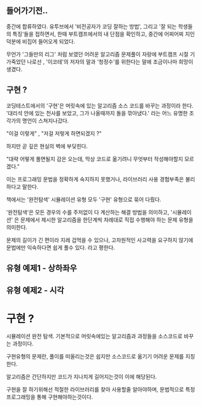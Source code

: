 ## 들어가기전..

중간에 합류하였다. 유투브에서 '비전공자가 코딩 잘하는 방법', 그리고 '잘 되는 학생들의 특징'들을 접하면서,
한때 부트캠프에서의 내 단점을 확인하고, 중간에 어찌어찌 지인덕분에 비집어 들어오게 되었다.

무언가 '그들만의 리그' 처럼 보였던 어려운 알고리즘 문제풀이 자랑에 부트캠프 시절 기가죽었던 나로선 ,
'이코테'의 저자의 말과 '청정수'를 위한다는 말에 조금이나마 희망이 생겼다.

## 구현 ?

코딩테스트에서의 '구현'은 머릿속에 있는 알고리즘 소스 코드를 바꾸는 과정이라 한다.
'대리석 안에 있는 천사를 보았고, 그가 나올때까지 돌을 깎아냈다.' 라는 어느 유명한 조각가의 명언이 스쳐지나갔다.

"이걸 이렇게" , "저걸 저렇게 하면되겠지 ?"

하지만 곧 깊은 현실의 벽에 부딪힌다.

"대략 어떻게 풀면될지 감은 오는데, 막상 코드로 옮기려니 무엇부터 작성해야할지 모르겠다."

이는 프로그래밍 문법을 정확하게 숙지하지 못했거나, 라이브러리 사용 경험부족은 불리하다고 말한다.

책에서는 '완전탐색' 시뮬레이션 유형 모두 '구현' 유형으로 묶어 다뤘다.

'완전탐색'은 모든 경우의 수를 주저없이 다 계산하는 해결 방법을 의미하고,
'시뮬레이션' 은 문제에서 제시한 알고리즘을 한단계씩 차례대로 직접 수행해야 하는 문제 유형을 의미한다.

문제의 길이가 긴 편이라 지레 겁먹을 수 있으나, 고차원적인 사고력을 요구하지 않기에 문법에만 익숙하다면 쉽게
풀수 있다. 라고 평한다.

## 유형 예제1 - 상하좌우

## 유형 예제2 - 시각


# 구현 ?

시뮬레이션 완전 탐색. 기본적으로 머릿속에있는 알고리즘과 과정들을 소스코드로 바꾸는 과정이다.


구현유형의 문제란, 풀이를 떠올리는것은 쉽지만 소스코드로 옮기기 어려운 문제를 지칭한다.

알고리즘은 간단하지만 코드가 지나치게 길어지는것이 이에 해당된다.

구현을 잘 하기위해선 적절한 라이브러리를 찾아 사용할줄 알아야하며, 문법적으로 특정 프로그래밍을 통해 구현해야하는것이다.
